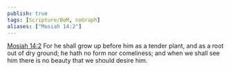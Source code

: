 ```yaml
---
publish: true
tags: [Scripture/BoM, noGraph]
aliases: ["Mosiah 14:2"]
---
```

[Mosiah 14:2](https://churchofjesuschrist.org/study/scriptures/bofm/mosiah/14?lang=eng&id=p2#p2) For he shall grow up before him as a tender plant, and as a root out of dry ground; he hath no form nor comeliness; and when we shall see him there is no beauty that we should desire him.
